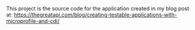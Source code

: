 This project is the source code for the application created in my blog post at: https://thegreatapi.com/blog/creating-testable-applications-with-microprofile-and-cdi/
